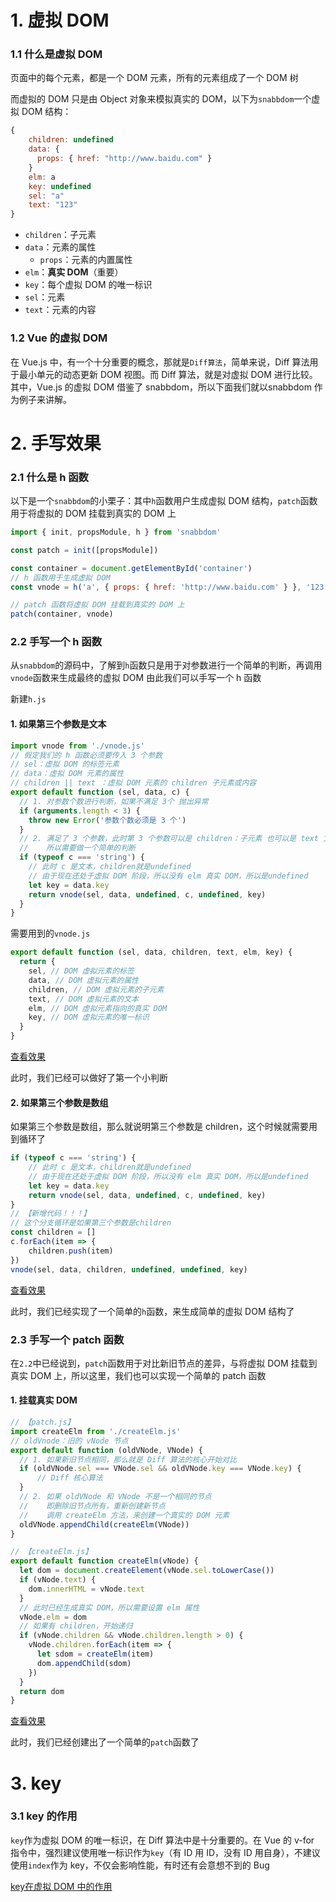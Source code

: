 # 1. 虚拟 DOM

### 1.1 什么是虚拟 DOM

页面中的每个元素，都是一个 DOM 元素，所有的元素组成了一个 DOM 树

而虚拟的 DOM 只是由 Object 对象来模拟真实的 DOM，以下为`snabbdom`一个虚拟 DOM 结构：

```js
{
    children: undefined
    data: {
      props: { href: "http://www.baidu.com" }
    }
    elm: a
    key: undefined
    sel: "a"
    text: "123"
}
```

* `children`：子元素
* `data`：元素的属性
  * `props`：元素的内置属性
* `elm`：**真实 DOM**（重要）
* `key`：每个虚拟 DOM 的唯一标识
* `sel`：元素
* `text`：元素的内容

### 1.2 Vue 的虚拟 DOM

在 Vue.js 中，有一个十分重要的概念，那就是`Diff算法`，简单来说，Diff 算法用于最小单元的动态更新 DOM 视图。而 Diff 算法，就是对虚拟 DOM 进行比较。其中，Vue.js 的虚拟 DOM 借鉴了 snabbdom，所以下面我们就以snabbdom 作为例子来讲解。

# 2. 手写效果

### 2.1 什么是 h 函数

以下是一个`snabbdom`的小栗子：其中`h`函数用户生成虚拟 DOM 结构，`patch`函数用于将虚拟的 DOM 挂载到真实的 DOM 上

```js
import { init, propsModule, h } from 'snabbdom'

const patch = init([propsModule])

const container = document.getElementById('container')
// h 函数用于生成虚拟 DOM
const vnode = h('a', { props: { href: 'http://www.baidu.com' } }, '123')

// patch 函数将虚拟 DOM 挂载到真实的 DOM 上
patch(container, vnode)
```

### 2.2 手写一个 h 函数

从`snabbdom`的源码中，了解到`h`函数只是用于对参数进行一个简单的判断，再调用`vnode`函数来生成最终的虚拟 DOM 由此我们可以手写一个 h 函数

新建`h.js`

#### 1. 如果第三个参数是文本

```js
import vnode from './vnode.js'
// 假定我们的 h 函数必须要传入 3 个参数
// sel：虚拟 DOM 的标签元素
// data：虚拟 DOM 元素的属性
// children || text ：虚拟 DOM 元素的 children 子元素或内容
export default function (sel, data, c) {
  // 1. 对参数个数进行判断，如果不满足 3个 抛出异常
  if (arguments.length < 3) {
    throw new Error('参数个数必须是 3 个')
  }
  // 2. 满足了 3 个参数，此时第 3 个参数可以是 children：子元素 也可以是 text 文本
  //    所以需要做一个简单的判断
  if (typeof c === 'string') {
    // 此时 c 是文本，children就是undefined
    // 由于现在还处于虚拟 DOM 阶段，所以没有 elm 真实 DOM，所以是undefined
    let key = data.key
    return vnode(sel, data, undefined, c, undefined, key)
  }
}
```

需要用到的`vnode.js`

```js
export default function (sel, data, children, text, elm, key) {
  return {
    sel, // DOM 虚拟元素的标签
    data, // DOM 虚拟元素的属性
    children, // DOM 虚拟元素的子元素
    text, // DOM 虚拟元素的文本
    elm, // DOM 虚拟元素指向的真实 DOM
    key, // DOM 虚拟元素的唯一标识
  }
}
```

[查看效果](./resource/28.gif)

此时，我们已经可以做好了第一个小判断

#### 2. 如果第三个参数是数组

如果第三个参数是数组，那么就说明第三个参数是 children，这个时候就需要用到循环了

```js
if (typeof c === 'string') {
    // 此时 c 是文本，children就是undefined
    // 由于现在还处于虚拟 DOM 阶段，所以没有 elm 真实 DOM，所以是undefined
    let key = data.key
    return vnode(sel, data, undefined, c, undefined, key)
}
// 【新增代码！！！】
// 这个分支循环是如果第三个参数是children
const children = []
c.forEach(item => {
    children.push(item)
})
vnode(sel, data, children, undefined, undefined, key)
```

[查看效果](./resource/29.gif)

此时，我们已经实现了一个简单的`h`函数，来生成简单的虚拟 DOM 结构了

### 2.3  手写一个 patch 函数

在`2.2`中已经说到，`patch`函数用于对比新旧节点的差异，与将虚拟 DOM 挂载到真实 DOM 上，所以这里，我们也可以实现一个简单的 patch 函数

#### 1. 挂载真实 DOM

```js
// 【patch.js】
import createElm from './createElm.js'
// oldVnode：旧的 vNode 节点
export default function (oldVNode, VNode) {
  // 1. 如果新旧节点相同，那么就是 Diff 算法的核心开始对比
  if (oldVNode.sel === VNode.sel && oldVNode.key === VNode.key) {
      // Diff 核心算法
  }
  // 2. 如果 oldVNode 和 VNode 不是一个相同的节点
  //    即删除旧节点所有，重新创建新节点
  //    调用 createElm 方法，来创建一个真实的 DOM 元素
  oldVNode.appendChild(createElm(VNode))
}
```

```js
// 【createElm.js】
export default function createElm(vNode) {
  let dom = document.createElement(vNode.sel.toLowerCase())
  if (vNode.text) {
    dom.innerHTML = vNode.text
  }
  // 此时已经生成真实 DOM，所以需要设置 elm 属性
  vNode.elm = dom
  // 如果有 children，开始递归
  if (vNode.children && vNode.children.length > 0) {
    vNode.children.forEach(item => {
      let sdom = createElm(item)
      dom.appendChild(sdom)
    })
  }
  return dom
}
```

[查看效果](./resource/30.gif)

此时，我们已经创建出了一个简单的`patch`函数了

# 3. key

### 3.1 key 的作用

`key`作为虚拟 DOM 的唯一标识，在 Diff 算法中是十分重要的。在 Vue 的 v-for 指令中，强烈建议使用唯一标识作为`key`（有 ID 用 ID，没有 ID 用自身），不建议使用`index`作为 key，不仅会影响性能，有时还有会意想不到的 Bug

[key在虚拟 DOM 中的作用](./resource/31.gif)

